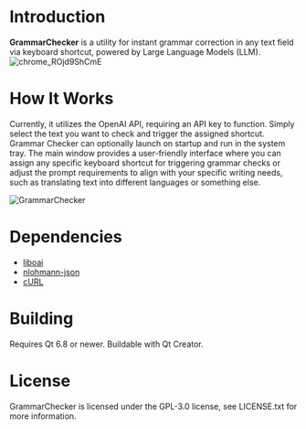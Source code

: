 # Introduction

**GrammarChecker** is a utility for instant grammar correction in any text field via keyboard shortcut, powered by Large Language Models (LLM).
![chrome_ROjd9ShCmE](https://github.com/user-attachments/assets/6724e3b6-2858-413b-976f-e78d640c39b2)

# How It Works
Currently, it utilizes the OpenAI API, requiring an API key to function. Simply select the text you want to check and trigger the assigned shortcut. Grammar Checker can optionally launch on startup and run in the system tray. The main window provides a user-friendly interface where you can assign any specific keyboard shortcut for triggering grammar checks or adjust the prompt requirements to align with your specific writing needs, such as translating text into different languages or something else. 

![GrammarChecker](https://github.com/user-attachments/assets/b69ea8cc-3627-4b3a-a819-a2a3e0284fa8)
# Dependencies
- <a href="https://github.com/D7EAD/liboai">liboai</a>
- <a href="https://github.com/nlohmann/json">nlohmann-json</a>
- <a href="https://curl.se/">cURL</a>

# Building
Requires Qt 6.8 or newer. Buildable with Qt Creator.

# License
GrammarChecker is licensed under the GPL-3.0 license, see LICENSE.txt for more information.

